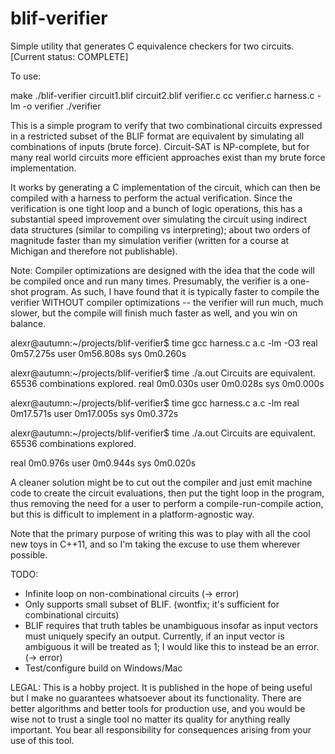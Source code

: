 blif-verifier
=============

Simple utility that generates C equivalence checkers for two circuits. [Current status: COMPLETE]

To use:

make
./blif-verifier circuit1.blif circuit2.blif verifier.c
cc verifier.c harness.c -lm -o verifier
./verifier

This is a simple program to verify that two combinational circuits expressed in
a restricted subset of the BLIF format are equivalent by simulating all
combinations of inputs (brute force). Circuit-SAT is NP-complete, but for many
real world circuits more efficient approaches exist than my brute force
implementation.

It works by generating a C implementation of the circuit, which can then be
compiled with a harness to perform the actual verification. Since the
verification is one tight loop and a bunch of logic operations, this has a
substantial speed improvement over simulating the circuit using indirect
data structures (similar to compiling vs interpreting); about two orders
of magnitude faster than my simulation verifier (written for a course at
Michigan and therefore not publishable).

Note: Compiler optimizations are designed with the idea that the code will
be compiled once and run many times. Presumably, the verifier is a one-shot
program. As such, I have found that it is typically faster to compile the
verifier WITHOUT compiler optimizations -- the verifier will run much, much
slower, but the compile will finish much faster as well, and you win on
balance.

alexr@autumn:~/projects/blif-verifier$ time gcc harness.c a.c -lm  -O3
real  0m57.275s
user  0m56.808s
sys   0m0.260s

alexr@autumn:~/projects/blif-verifier$ time ./a.out
Circuits are equivalent. 65536 combinations explored.
real  0m0.030s
user  0m0.028s
sys   0m0.000s

alexr@autumn:~/projects/blif-verifier$ time gcc harness.c a.c -lm 
real  0m17.571s
user  0m17.005s
sys   0m0.372s

alexr@autumn:~/projects/blif-verifier$ time ./a.out
Circuits are equivalent. 65536 combinations explored.

real  0m0.976s
user  0m0.944s
sys   0m0.020s

A cleaner solution might be to cut out the compiler and just emit machine
code to create the circuit evaluations, then put the tight loop in the
program, thus removing the need for a user to perform a compile-run-compile
action, but this is difficult to implement in a platform-agnostic way.

Note that the primary purpose of writing this was to play with all the cool
new toys in C++11, and so I'm taking the excuse to use them wherever possible.

TODO:
* Infinite loop on non-combinational circuits (-> error)
* Only supports small subset of BLIF.
  (wontfix; it's sufficient for combinational circuits)
* BLIF requires that truth tables be unambiguous insofar as input vectors must
  uniquely specify an output. Currently, if an input vector is ambiguous it will
  be treated as 1; I would like this to instead be an error. (-> error)
* Test/configure build on Windows/Mac

LEGAL:
This is a hobby project. It is published in the hope of being useful but I make
no guarantees whatsoever about its functionality. There are better algorithms and
better tools for production use, and you would be wise not to trust a single tool
no matter its quality for anything really important. You bear all responsibility
for consequences arising from your use of this tool.
